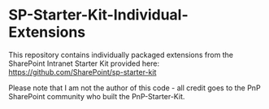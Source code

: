 # SP-Starter-Kit-Individual-Extensions

This repository contains individually packaged extensions from the SharePoint Intranet Starter Kit provided here: https://github.com/SharePoint/sp-starter-kit

Please note that I am not the author of this code - all credit goes to the PnP SharePoint community who built the PnP-Starter-Kit.
